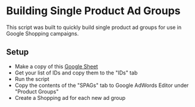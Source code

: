 # Building Single Product Ad Groups

This script was built to quickly build single product ad groups for use in Google Shopping campaigns.

## Setup

* Make a copy of this [Google Sheet](https://docs.google.com/spreadsheets/d/1gjct0NPWKOW8xAH28v8iiwZRIo0iBqITvSrB3D5Amm0/edit?usp=sharing)
* Get your list of IDs and copy them to the "IDs" tab
* Run the script
* Copy the contents of the "SPAGs" tab to Google AdWords Editor under "Product Groups"
* Create a Shopping ad for each new ad group
